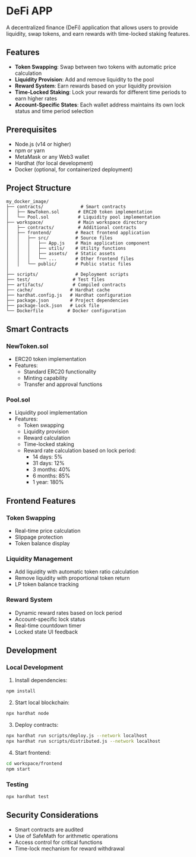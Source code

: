 # DeFi APP

A decentralized finance (DeFi) application that allows users to provide liquidity, swap tokens, and earn rewards with time-locked staking features.

## Features

- **Token Swapping**: Swap between two tokens with automatic price calculation
- **Liquidity Provision**: Add and remove liquidity to the pool
- **Reward System**: Earn rewards based on your liquidity provision
- **Time-Locked Staking**: Lock your rewards for different time periods to earn higher rates
- **Account-Specific States**: Each wallet address maintains its own lock status and time period selection

## Prerequisites

- Node.js (v14 or higher)
- npm or yarn
- MetaMask or any Web3 wallet
- Hardhat (for local development)
- Docker (optional, for containerized deployment)

## Project Structure

```
my_docker_image/
├── contracts/              # Smart contracts
│   ├── NewToken.sol       # ERC20 token implementation
│   └── Pool.sol           # Liquidity pool implementation
├── workspace/             # Main workspace directory
│   ├── contracts/         # Additional contracts
│   ├── frontend/         # React frontend application
│   │   ├── src/          # Source files
│   │   │   ├── App.js    # Main application component
│   │   │   ├── utils/    # Utility functions
│   │   │   ├── assets/   # Static assets
│   │   │   └── ...       # Other frontend files
│   │   └── public/       # Public static files
│   
├── scripts/              # Deployment scripts
├── test/                # Test files
├── artifacts/           # Compiled contracts
├── cache/              # Hardhat cache
├── hardhat.config.js   # Hardhat configuration
├── package.json        # Project dependencies
├── package-lock.json   # Lock file
└── Dockerfile         # Docker configuration
```

## Smart Contracts

### NewToken.sol
- ERC20 token implementation
- Features:
  - Standard ERC20 functionality
  - Minting capability
  - Transfer and approval functions

### Pool.sol
- Liquidity pool implementation
- Features:
  - Token swapping
  - Liquidity provision
  - Reward calculation
  - Time-locked staking
  - Reward rate calculation based on lock period:
    - 14 days: 5%
    - 31 days: 12%
    - 3 months: 40%
    - 6 months: 85%
    - 1 year: 180%

## Frontend Features

### Token Swapping
- Real-time price calculation
- Slippage protection
- Token balance display

### Liquidity Management
- Add liquidity with automatic token ratio calculation
- Remove liquidity with proportional token return
- LP token balance tracking

### Reward System
- Dynamic reward rates based on lock period
- Account-specific lock status
- Real-time countdown timer
- Locked state UI feedback

## Development

### Local Development
1. Install dependencies:
```bash
npm install
```

2. Start local blockchain:
```bash
npx hardhat node
```

3. Deploy contracts:
```bash
npx hardhat run scripts/deploy.js --network localhost
npx hardhat run scripts/distributed.js --network localhost
```

4. Start frontend:
```bash
cd workspace/frontend
npm start
```

### Testing
```bash
npx hardhat test
```

## Security Considerations

- Smart contracts are audited
- Use of SafeMath for arithmetic operations
- Access control for critical functions
- Time-lock mechanism for reward withdrawal
